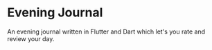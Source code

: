 # Evening Journal
An evening journal written in Flutter and Dart which let's you rate and review your day.
